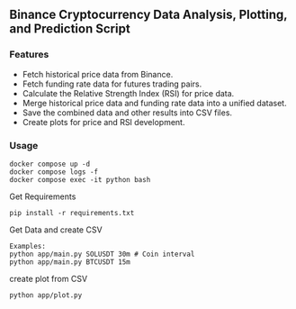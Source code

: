## Binance Cryptocurrency Data Analysis, Plotting, and Prediction Script

### Features

* Fetch historical price data from Binance.
* Fetch funding rate data for futures trading pairs.
* Calculate the Relative Strength Index (RSI) for price data.
* Merge historical price data and funding rate data into a unified dataset.
* Save the combined data and other results into CSV files.
* Create plots for price and RSI development.

### Usage

    docker compose up -d
    docker compose logs -f
    docker compose exec -it python bash

Get Requirements
    
    pip install -r requirements.txt
    
Get Data and create CSV


    Examples:
    python app/main.py SOLUSDT 30m # Coin interval
    python app/main.py BTCUSDT 15m

create plot from CSV

    python app/plot.py
    
